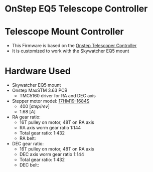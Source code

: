 OnStep EQ5 Telescope Controller
===========================
# Telescope Mount Controller
* This Firmware is based on the [Onstep Telescoper Controller](https://github.com/hjd1964/OnStep)
* It is customized to work with the Skywatcher EQ5 mount

# Hardware Used
* Skywatcher EQ5 mount
* Onstep MaxSTM 3.63 PCB
  * TMC5160 driver for RA and DEC axis 
* Stepper motor model: [17HM19-1684S](https://www.omc-stepperonline.com/nema-17-bipolar-0-9deg-44ncm-62-3oz-in-1-68a-2-8v-42x42x47mm-4-wires-17hm19-1684s)
  * 400 $[step/rev]$
  * 1.68 $[A]$
* RA gear ratio: 
  * 16T pulley on motor, 48T on RA axis
  * RA axis worm gear ratio 1:144
  * Total gear ratio: 1:432
  * RA belt:
* DEC gear ratio: 
  * 16T pulley on motor, 48T on RA axis
  * DEC axis worm gear ratio 1:144
  * Total gear ratio: 1:432
  * DEC belt: